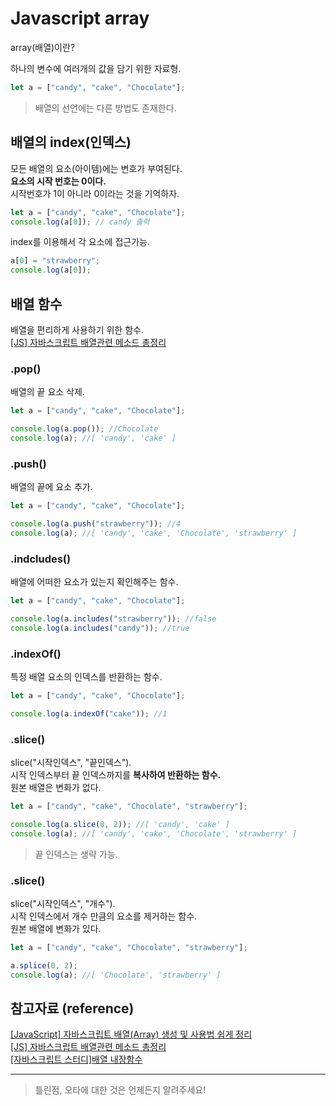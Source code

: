 # Javascript array

array(배열)이란?

하나의 변수에 여러개의 값을 담기 위한 자료형.

```javascript
let a = ["candy", "cake", "Chocolate"];
```

> 배열의 선언에는 다른 방법도 존재한다.

## 배열의 index(인덱스)

모든 배열의 요소(아이템)에는 변호가 부여된다.  
**요소의 시작 번호는 0이다.**  
시작번호가 1이 아니라 0이라는 것을 기억하자.

```javascript
let a = ["candy", "cake", "Chocolate"];
console.log(a[0]); // candy 출력
```

index를 이용해서 각 요소에 접근가능.

```javascript
a[0] = "strawberry";
console.log(a[0]);
```

## 배열 함수

배열을 편리하게 사용하기 위한 함수.  
[[JS] 자바스크립트 배열관련 메소드 총정리](https://velog.io/@younoah/JS-%EC%9E%90%EB%B0%94%EC%8A%A4%ED%81%AC%EB%A6%BD%ED%8A%B8-%EB%B0%B0%EC%97%B4%EA%B4%80%EB%A0%A8-%EB%A9%94%EC%86%8C%EB%93%9C-%EC%B4%9D%EC%A0%95%EB%A6%AC)

### .pop()

배열의 끝 요소 삭제.

```javascript
let a = ["candy", "cake", "Chocolate"];

console.log(a.pop()); //Chocolate
console.log(a); //[ 'candy', 'cake' ]
```

### .push()

배열의 끝에 요소 추가.

```javascript
let a = ["candy", "cake", "Chocolate"];

console.log(a.push("strawberry")); //4
console.log(a); //[ 'candy', 'cake', 'Chocolate', 'strawberry' ]
```

### .indcludes()

배열에 어떠한 요소가 있는지 확인해주는 함수.

```javascript
let a = ["candy", "cake", "Chocolate"];

console.log(a.includes("strawberry")); //false
console.log(a.includes("candy")); //true
```

### .indexOf()

특정 배열 요소의 인덱스를 반환하는 함수.

```javascript
let a = ["candy", "cake", "Chocolate"];

console.log(a.indexOf("cake")); //1
```

### .slice()

slice("시작인덱스", "끝인덱스").  
시작 인덱스부터 끝 인덱스까지를 **복사하여 반환하는 함수.**  
원본 배열은 변화가 없다.

```javascript
let a = ["candy", "cake", "Chocolate", "strawberry"];

console.log(a.slice(0, 2)); //[ 'candy', 'cake' ]
console.log(a); //[ 'candy', 'cake', 'Chocolate', 'strawberry' ]
```

> 끝 인덱스는 생략 가능.

### .slice()

slice("시작인덱스", "개수").  
시작 인덱스에서 개수 만큼의 요소를 제거하는 함수.  
원본 배열에 변화가 있다.

```javascript
let a = ["candy", "cake", "Chocolate", "strawberry"];

a.splice(0, 2);
console.log(a); //[ 'Chocolate', 'strawberry' ]
```

## 참고자료 (reference)

[[JavaScript] 자바스크립트 배열(Array) 생성 및 사용법 쉽게 정리](https://gent.tistory.com/294)  
[[JS] 자바스크립트 배열관련 메소드 총정리](https://velog.io/@younoah/JS-%EC%9E%90%EB%B0%94%EC%8A%A4%ED%81%AC%EB%A6%BD%ED%8A%B8-%EB%B0%B0%EC%97%B4%EA%B4%80%EB%A0%A8-%EB%A9%94%EC%86%8C%EB%93%9C-%EC%B4%9D%EC%A0%95%EB%A6%AC)  
[[자바스크립트 스터디]배열 내장함수](https://velog.io/@moonsemi1230/%EC%9E%90%EB%B0%94%EC%8A%A4%ED%81%AC%EB%A6%BD%ED%8A%B8-%EC%8A%A4%ED%84%B0%EB%94%94%EB%B0%B0%EC%97%B4-%EB%82%B4%EC%9E%A5%ED%95%A8%EC%88%98)

---

> 틀린점, 오타에 대한 것은 언제든지 알려주세요!
